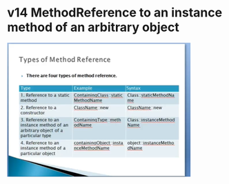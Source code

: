 # v14 MethodReference to an instance method of an arbitrary object


![alt text](https://github.com/pawanmandhan/1-Java8-LambdaExpressionandFunctionalInterface/blob/master/img/v14/ReferenceToInstanceMethodofArbitraryObjectinLambdaExpressionDemo-1.png)

